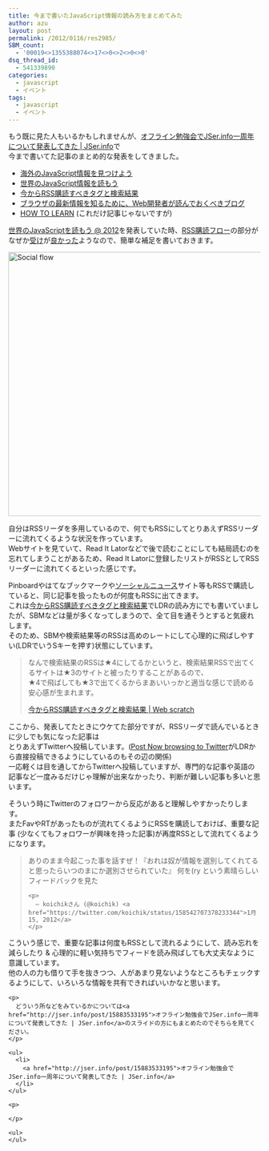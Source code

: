 ```yaml
---
title: 今まで書いたJavaScript情報の読み方をまとめてみた
author: azu
layout: post
permalink: /2012/0116/res2985/
SBM_count:
  - '00019<>1355388074<>17<>0<>2<>0<>0'
dsq_thread_id:
  - 541339890
categories:
  - javascript
  - イベント
tags:
  - javascript
  - イベント
---
```

もう既に見た人もいるかもしれませんが、[オフライン勉強会でJSer.info一周年について発表してきた | JSer.info][1]で  
今まで書いてた記事のまとめ的な発表をしてきました。

*   [海外のJavaScript情報を見つけよう][2]
*   [世界のJavaScript情報を読もう][3]
*   [今からRSS購読すべきタグと検索結果][4]
*   [ブラウザの最新情報を知るために、Web開発者が読んでおくべきブログ][5]
*   [HOW TO LEARN][6] (これだけ記事じゃないですが)

[世界のJavaScriptを読もう @ 2012][7]を発表していた時、[RSS購読フロー][8]の部分がなぜか[受け][9]が[良かった][10]ようなので、簡単な補足を書いておきます。

<img title="social_flow.png" src="http://efcl.info/wp-content/uploads/2012/01/social_flow.png" border="0" alt="Social flow" width="600" height="528" />

自分はRSSリーダを多用しているので、何でもRSSにしてとりあえずRSSリーダーに流れてくるような状況を作っています。  
Webサイトを見ていて、Read It Latorなどで後で読むことにしても結局読むのを忘れてしまうことがあるため、Read It Latorに登録したリストがRSSとしてRSSリーダーに流れてくるといった感じです。

Pinboardやはてなブックマークや[ソーシャルニュース][11]サイト等もRSSで購読していると、同じ記事を扱ったものが何度もRSSに出てきます。  
これは[今からRSS購読すべきタグと検索結果][12]でLDRの読み方にでも書いていましたが、SBMなどは量が多くなってしまうので、全て目を通そうとすると気疲れします。  
そのため、SBMや検索結果等のRSSは高めのレートにして心理的に飛ばしやすい(LDRでいうSキーを押す)状態にしています。

> なんで検索結果のRSSは★4にしてるかというと、検索結果RSSで出てくるサイトは★3のサイトと被ったりすることがあるので、  
> ★4で飛ばしても★3で出てくるからまあいいっかと適当な感じで読める安心感が生まれます。
> 
> [今からRSS購読すべきタグと検索結果 | Web scratch][13]

ここから、発表してたときにウケてた部分ですが、RSSリーダで読んでいるときに少しでも気になった記事は  
とりあえずTwitterへ投稿しています。([Post Now browsing to Twitter][14]がLDRから直接投稿できるようにしているのもその辺の関係)  
一応軽くは目を通してからTwitterへ投稿していますが、専門的な記事や英語の記事など一度みるだけじゃ理解が出来なかったり、判断が難しい記事も多いと思います。

そういう時にTwitterのフォロワーから反応があると理解しやすかったりします。  
またFavやRTがあったものが流れてくるようにRSSを購読しておけば、重要な記事 (少なくてもフォロワーが興味を持った記事)が再度RSSとして流れてくるようになります。

<div>
  <blockquote class="twitter-tweet" lang="ja">
    <p>
      ありのまま今起こった事を話すぜ！『おれは奴が情報を選別してくれてると思ったらいつのまにか選別させられていた』 何を(ry という素晴らしいフィードバックを見た
    </p>
    
    <p>
      — koichikさん (@koichik) <a href="https://twitter.com/koichik/status/158542707378233344">1月 15, 2012</a>
    </p>
  </blockquote>
  
  <p>
    </div> <p>
      こういう感じで、重要な記事は何度もRSSとして流れるようにして、読み忘れを減らしたり & 心理的に軽い気持ちでフィードを読み飛ばしても大丈夫なように意識しています。<br />他の人の力も借りて手を抜きつつ、人があまり見ないようなところもチェックするようにして、いろいろな情報を共有できればいいかなと思います。
    </p>
    
    <p>
      どういう所などをみているかについては<a href="http://jser.info/post/15883533195">オフライン勉強会でJSer.info一周年について発表してきた | JSer.info</a>のスライドの方にもまとめたのでそちらを見てください。
    </p>
    
    <ul>
      <li>
        <a href="http://jser.info/post/15883533195">オフライン勉強会でJSer.info一周年について発表してきた | JSer.info</a>
      </li>
    </ul>
    
    <p>
       
    </p>
    
    <ul>
    </ul>

 [1]: http://jser.info/post/15883533195
 [2]: http://efcl.info/2011/0116/res2185/ "海外のJavaScript情報を見つけよう"
 [3]: http://efcl.info/2011/0117/res2229/ "世界のJavaScript情報を読もう"
 [4]: http://efcl.info/2010/1025/res2018/ "今からRSS購読すべきタグと検索結果"
 [5]: http://efcl.info/2011/0301/res2303/ "ブラウザの最新情報を知るために、Web開発者が読んでおくべきブログ"
 [6]: http://azu.github.com/slide/HowToLearn/#slide1
 [7]: http://azu.github.com/slide/offline_study/javascript_world.html#slide1
 [8]: http://azu.github.com/slide/offline_study/javascript_world.html#slide29
 [9]: http://twitter.com/tatsuoSakurai/statuses/158419082654400512
 [10]: http://twitter.com/koichik/statuses/158542707378233344
 [11]: http://azu.github.com/slide/offline_study/javascript_world.html#slide22
 [12]: http://efcl.info/2010/1025/res2018/
 [13]: http://efcl.info/2010/1025/res2018/ "今からRSS購読すべきタグと検索結果 | Web scratch"
 [14]: http://userscripts.org/scripts/show/46441